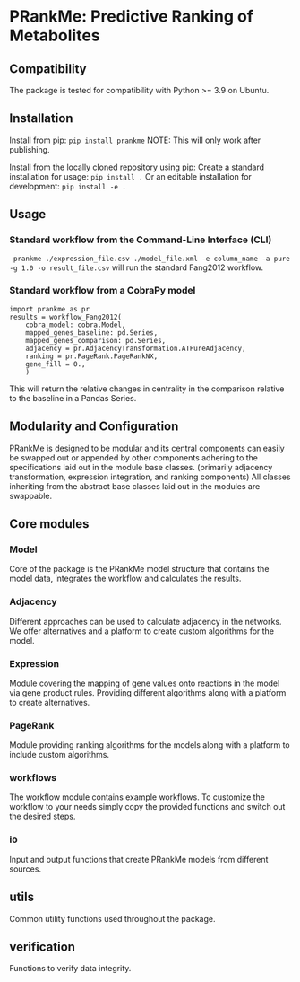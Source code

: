 # PRankMe: Predictive Ranking of Metabolites

## Compatibility
The package is tested for compatibility with Python >= 3.9 on Ubuntu.

## Installation
Install from pip:
```pip install prankme```
NOTE: This will only work after publishing. 

Install from the locally cloned repository using pip: 
Create a standard installation for usage: ```pip install .```
Or an editable installation for development: ```pip install -e .```


## Usage

### Standard workflow from the Command-Line Interface (CLI)
` prankme ./expression_file.csv ./model_file.xml -e column_name -a pure -g 1.0 -o result_file.csv`
will run the standard Fang2012 workflow.

### Standard workflow from a CobraPy model
```
import prankme as pr
results = workflow_Fang2012(
    cobra_model: cobra.Model,
    mapped_genes_baseline: pd.Series,
    mapped_genes_comparison: pd.Series,
    adjacency = pr.AdjacencyTransformation.ATPureAdjacency,
    ranking = pr.PageRank.PageRankNX,
    gene_fill = 0.,
    )
```
This will return the relative changes in centrality in the comparison relative to the baseline in a Pandas Series.

## Modularity and Configuration
PRankMe is designed to be modular and its central components can easily be swapped out or appended by other components adhering to the specifications laid out in the module base classes. (primarily adjacency transformation, expression integration, and ranking components)
All classes inheriting from the abstract base classes laid out in the modules are swappable.

## Core modules
### Model
Core of the package is the PRankMe model structure that contains the model data, integrates the workflow and calculates the results.
### Adjacency
Different approaches can be used to calculate adjacency in the networks.
We offer alternatives and a platform to create custom algorithms for the model.
### Expression
Module covering the mapping of gene values onto reactions in the model via gene product rules.
Providing different algorithms along with a platform to create alternatives.
### PageRank
Module providing ranking algorithms for the models along with a platform to include custom algorithms.
### workflows
The workflow module contains example workflows.
To customize the workflow to your needs simply copy the provided functions and switch out the desired steps.
### io
Input and output functions that create PRankMe models from different sources.
## utils
Common utility functions used throughout the package.
## verification
Functions to verify data integrity.
